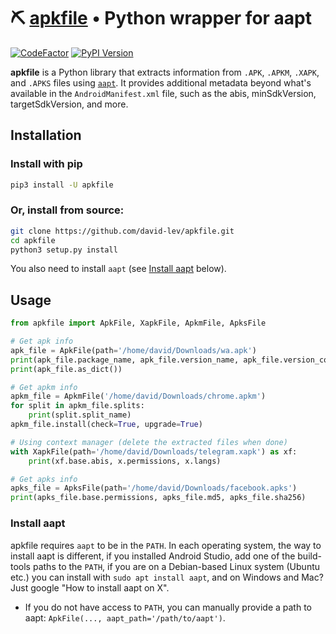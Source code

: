 # ⛏️ [apkfile](https://github.com/david-lev/apkfile) • Python wrapper for aapt
[![CodeFactor](https://www.codefactor.io/repository/github/david-lev/apkfile/badge)](https://www.codefactor.io/repository/github/david-lev/apkfile)
[![PyPI Version](https://badge.fury.io/py/apkfile.svg)](https://pypi.org/project/apkfile/)

**apkfile** is a Python library that extracts information from ``.APK``, ``.APKM``, ``.XAPK``, and ``.APKS`` files using [``aapt``](https://elinux.org/Android_aapt). It provides additional metadata beyond what's available in the ``AndroidManifest.xml`` file, such as the abis, minSdkVersion, targetSdkVersion, and more.

## Installation
### Install with pip
```bash
pip3 install -U apkfile
```
### Or, install from source:
```bash
git clone https://github.com/david-lev/apkfile.git
cd apkfile
python3 setup.py install
```

You also need to install ``aapt`` (see [Install aapt](#install-aapt) below).

## Usage

```python
from apkfile import ApkFile, XapkFile, ApkmFile, ApksFile

# Get apk info
apk_file = ApkFile(path='/home/david/Downloads/wa.apk')
print(apk_file.package_name, apk_file.version_name, apk_file.version_code)
print(apk_file.as_dict())

# Get apkm info
apkm_file = ApkmFile('/home/david/Downloads/chrome.apkm')
for split in apkm_file.splits:
    print(split.split_name)
apkm_file.install(check=True, upgrade=True)

# Using context manager (delete the extracted files when done)
with XapkFile(path='/home/david/Downloads/telegram.xapk') as xf:
    print(xf.base.abis, x.permissions, x.langs)

# Get apks info
apks_file = ApksFile(path='/home/david/Downloads/facebook.apks')
print(apks_file.base.permissions, apks_file.md5, apks_file.sha256)

```

### Install aapt
apkfile requires ``aapt`` to be in the ``PATH``.
In each operating system, the way to install aapt is different, if you installed Android Studio, add one of the build-tools paths to the ``PATH``, if you are on a Debian-based Linux system (Ubuntu etc.) you can install with ``sudo apt install aapt``, and on Windows and Mac? Just google "How to install aapt on X".
- If you do not have access to ``PATH``, you can manually provide a path to aapt: ``ApkFile(..., aapt_path='/path/to/aapt')``.

